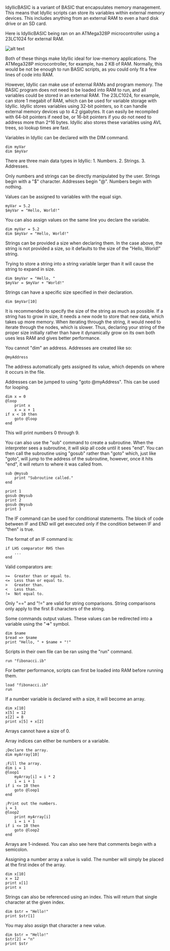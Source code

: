 IdyllicBASIC is a variant of BASIC that encapsulates memory management. This means that Idyllic scripts can store its variables within external memory devices. This includes anything from an external RAM to even a hard disk drive or an SD card.

Here is IdyllicBASIC being ran on an ATMega328P microcontroller using a 23LC1024 for external RAM.

![alt text](https://i.imgur.com/5ZKFANj.png)

Both of these things make Idyllic ideal for low-memory applications. The ATMega328P microcontroller, for example, has 2 KB of RAM. Normally, this would be not be enough to run BASIC scripts, as you could only fit a few lines of code into RAM.

However, Idyllic can make use of external RAMs and program memory. The BASIC program does not need to be loaded into RAM to run, and all variables could be stored in an external RAM. The 23LC1024, for example, can store 1 megabit of RAM, which can be used for variable storage with Idyllic. Idyllic stores variables using 32-bit pointers, so it can handle external memory devices up to 4.2 gigabytes. It can easily be recompiled with 64-bit pointers if need be, or 16-bit pointers if you do not need to address more than 2^16 bytes. Idyllic also stores these variables using AVL trees, so lookup times are fast.

Variables in Idyllic can be declared with the DIM command.
```
dim myVar
dim $myVar
```
There are three main data types in Idyllic: 1. Numbers. 2. Strings. 3. Addresses.

Only numbers and strings can be directly manipulated by the user. Strings begin with a "$" character. Addresses begin "@". Numbers begin with nothing.

Values can be assigned to variables with the equal sign.
```
myVar = 5.2
$myVar = "Hello, World!"
```
You can also assign values on the same line you declare the variable.
```
dim myVar = 5.2
dim $myVar = "Hello, World!"
```
Strings can be provided a size when declaring them. In the case above, the string is not provided a size, so it defaults to the size of the "Hello, World!" string. 

Trying to store a string into a string variable larger than it will cause the string to expand in size.

```
dim $myVar = "Hello, "
$myVar = $myVar + "World!"
```

Strings can have a specific size specified in their declaration.

```
dim $myVar[10]
```

It is recommended to specify the size of the string as much as possible. If a string has to grow in size, it needs a new node to store that new data, which takes up more memory. When iterating through the string, it would need to iterate through the nodes, which is slower. Thus, declaring your string of the proper size initially rather than have it dynamically grow on its own both uses less RAM and gives better performance. 

You cannot "dim" an address. Addresses are created like so:

```
@myAddress
```
The address automatically gets assigned its value, which depends on where it occurs in the file.

Addresses can be jumped to using "goto @myAddress". This can be used for looping.
```
dim x = 0
@loop
	print x
	x = x + 1
if x < 10 then
	goto @loop
end
```
This will print numbers 0 through 9.

You can also use the "sub" command to create a subroutine. When the interpreter sees a subroutine, it will skip all code until it sees "end". You can then call the subroutine using "gosub" rather than "goto" which, just like "goto", will jump to the address of the subroutine, however, once it hits "end", it will return to where it was called from.

```
sub @mysub
	print "Subroutine called."
end

print 1
gosub @mysub
print 2
gosub @mysub
print 3
```

The IF command can be used for conditional statements. The block of code between IF and END will get executed only if the condition between IF and "then" is true.

The format of an IF command is:
```
if LHS comparator RHS then
	...
end
```
Valid comparators are:
```
>=	Greater than or equal to.
<=	Less than or equal to.
>	Greater than.
<	Less than.
!=	Not equal to.
```
Only "==" and "!=" are valid for string comparisons. String comparisons only apply to the first 8 characters of the string.

Some commands output values. These values can be redirected into a variable using the "=>" symbol.
```
dim $name
$read => $name
print "Hello, " + $name + "!"
```
Scripts in their own file can be ran using the "run" command.
```
run "fibonacci.ib"
```

For better performance, scripts can first be loaded into RAM before running them.
```
load "fibonacci.ib"
run
```


If a number variable is declared with a size, it will become an array.
```
dim x[10]
x[5] = 12
x[2] = 8
print x[5] + x[2]
```
Arrays cannot have a size of 0. 

Array indices can either be numbers or a variable.

```
;Declare the array.
dim myArray[10]

;Fill the array.
dim i = 1
@loop1
	myArray[i] = i * 2
	i = i + 1
if i <= 10 then
	goto @loop1
end

;Print out the numbers.
i = 1
@loop2
	print myArray[i]
	i = i + 1
if i <= 10 then
	goto @loop2
end
```
Arrays are 1-indexed. You can also see here that comments begin with a semicolon.

Assigning a number array a value is valid. The number will simply be placed at the first index of the array.

```
dim x[10]
x = 12
print x[1]
print x
```

Strings can also be referenced using an index. This will return that single character at the given index.

```
dim $str = "Hello!"
print $str[1]
```

You may also assign that character a new value. 

```
dim $str = "Hello!"
$str[2] = "n"
print $str
```


